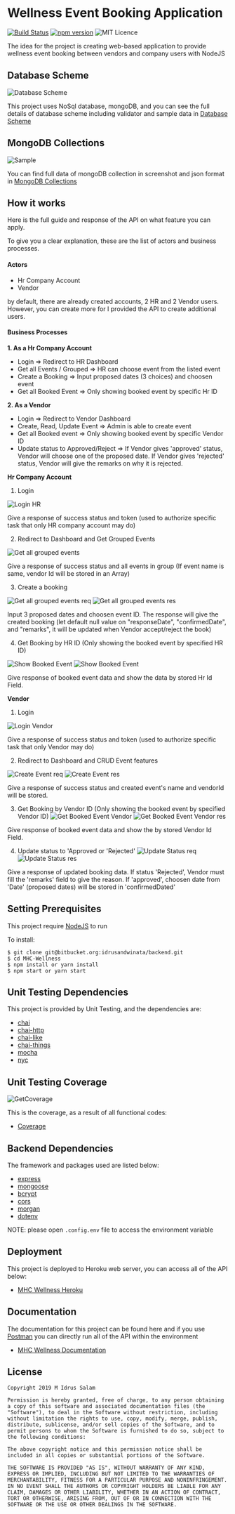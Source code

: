 # Wellness Event Booking Application

[![Build Status](https://travis-ci.org/joemccann/dillinger.svg?branch=master)](https://travis-ci.org/joemccann/dillinger) [![npm version](https://img.shields.io/npm/v/react.svg?style=flat)](https://www.npmjs.com/package/react) ![MIT Licence](https://badges.frapsoft.com/os/mit/mit.svg?v=103)

The idea for the project is creating web-based application to provide wellness event booking between vendors and company users with NodeJS

## Database Scheme

![Database Scheme](https://res.cloudinary.com/drovood07/image/upload/v1557213537/database_scheme_tuzq9l.png)

This project uses NoSql database, mongoDB, and you can see the full details of database scheme including validator and sample data in [Database Scheme](https://mhc-wellness.herokuapp.com/erd.html)

## MongoDB Collections

![Sample](https://res.cloudinary.com/drovood07/image/upload/v1557213746/Mongodb_Collection_r7qmne.png)

You can find full data of mongoDB collection in screenshot and json format in [MongoDB Collections](https://mhc-wellness.herokuapp.com/mongodb.pdf)

## How it works

Here is the full guide and response of the API on what feature you can apply.

To give you a clear explanation, these are the list of actors and business processes.

#### Actors

- Hr Company Account
- Vendor

by default, there are already created accounts, 2 HR and 2 Vendor users. However, you can create more for I provided the API to create additional users.

#### Business Processes

**1. As a Hr Company Account**

- Login => Redirect to HR Dashboard
- Get all Events / Grouped => HR can choose event from the listed event
- Create a Booking => Input proposed dates (3 choices) and choosen event
- Get all Booked Event => Only showing booked event by specific Hr ID

**2. As a Vendor**

- Login => Redirect to Vendor Dashboard
- Create, Read, Update Event => Admin is able to create event
- Get all Booked event => Only showing booked event by specific Vendor ID
- Update status to Approved/Reject => If Vendor gives 'approved' status, Vendor will choose one of the proposed date. If Vendor gives 'rejected' status, Vendor will give the remarks on why it is rejected.

**Hr Company Account**

1. Login

![Login HR](https://res.cloudinary.com/drovood07/image/upload/v1557210111/Screen_Shot_2019-05-07_at_1.21.26_PM_g0hjvz.png)

Give a response of success status and token (used to authorize specific task that only HR company account may do)

2. Redirect to Dashboard and Get Grouped Events

![Get all grouped events](https://res.cloudinary.com/drovood07/image/upload/v1557210380/Screen_Shot_2019-05-07_at_1.25.54_PM_nzcqmq.png)

Give a response of success status and all events in group (If event name is same, vendor Id will be stored in an Array)

3. Create a booking

![Get all grouped events req](https://res.cloudinary.com/drovood07/image/upload/v1557210875/Screen_Shot_2019-05-07_at_1.34.03_PM_e5ce0w.png)
![Get all grouped events res](https://res.cloudinary.com/drovood07/image/upload/v1557210874/Screen_Shot_2019-05-07_at_1.33.54_PM_o3vsmv.png)

Input 3 proposed dates and choosen event ID. The response will give the created booking (let default null value on "responseDate", "confirmedDate", and "remarks", it will be updated when Vendor accept/reject the book)

4. Get Booking by HR ID (Only showing the booked event by specified HR ID)

![Show Booked Event](https://res.cloudinary.com/drovood07/image/upload/v1557211234/Screen_Shot_2019-05-07_at_1.40.04_PM_zjfw7k.png)
![Show Booked Event](https://res.cloudinary.com/drovood07/image/upload/v1557211326/Screen_Shot_2019-05-07_at_1.41.49_PM_kdifkf.png)

Give response of booked event data and show the data by stored Hr Id Field.

**Vendor**

1. Login

![Login Vendor](https://res.cloudinary.com/drovood07/image/upload/v1557211754/Screen_Shot_2019-05-07_at_1.48.37_PM_dpmgfl.png)

Give a response of success status and token (used to authorize specific task that only Vendor may do)

2. Redirect to Dashboard and CRUD Event features

![Create Event req](https://res.cloudinary.com/drovood07/image/upload/v1557211923/Screen_Shot_2019-05-07_at_1.51.43_PM_kdv1oa.png)
![Create Event res](https://res.cloudinary.com/drovood07/image/upload/v1557212056/Screen_Shot_2019-05-07_at_1.53.29_PM_bac3kt.png)

Give a response of success status and created event's name and vendorId will be stored.

3. Get Booking by Vendor ID (Only showing the booked event by specified Vendor ID)
   ![Get Booked Event Vendor](https://res.cloudinary.com/drovood07/image/upload/v1557212475/Screen_Shot_2019-05-07_at_2.00.58_PM_zwn5nx.png)
   ![Get Booked Event Vendor res](https://res.cloudinary.com/drovood07/image/upload/v1557212555/Screen_Shot_2019-05-07_at_2.02.07_PM_gnqs4m.png)

Give response of booked event data and show the by stored Vendor Id Field.

4. Update status to 'Approved or 'Rejected'
   ![Update Status req](https://res.cloudinary.com/drovood07/image/upload/v1557212685/Screen_Shot_2019-05-07_at_2.04.23_PM_cfrdb4.png)
   ![Update Status res](https://res.cloudinary.com/drovood07/image/upload/v1557212737/Screen_Shot_2019-05-07_at_2.05.20_PM_zrglqo.png)

Give a response of updated booking data. If status 'Rejected', Vendor must fill the 'remarks' field to give the reason. If 'approved', choosen date from 'Date' (proposed dates) will be stored in 'confirmedDated'

## Setting Prerequisites

This project require [NodeJS](https://nodejs.org/) to run

To install:

```
$ git clone git@bitbucket.org:idrusandwinata/backend.git
$ cd MHC-Wellness
$ npm install or yarn install
$ npm start or yarn start
```

## Unit Testing Dependencies

This project is provided by Unit Testing, and the dependencies are:

- [chai](https://www.chaijs.com/)
- [chai-http](https://www.chaijs.com/plugins/chai-http/)
- [chai-like](https://www.npmjs.com/package/chai-like)
- [chai-things](https://www.chaijs.com/plugins/chai-things/)
- [mocha](https://mochajs.org/)
- [nyc](https://www.npmjs.com/package/nyc)

## Unit Testing Coverage

![GetCoverage](https://res.cloudinary.com/drovood07/image/upload/v1557220864/Screen_Shot_2019-05-07_at_4.20.48_PM_nfksqu.png)

This is the coverage, as a result of all functional codes:

- [Coverage](https://mhc-wellness.herokuapp.com/coverage/)

## Backend Dependencies

The framework and packages used are listed below:

- [express](https://www.express.com/)
- [mongoose](https://mongoosejs.com)
- [bcrypt](https://www.npmjs.com/package/bcrypt)
- [cors](https://www.npmjs.com/package/bcrypt)
- [morgan](https://www.npmjs.com/package/morgan)
- [dotenv](https://www.npmjs.com/package/dotenv)

NOTE: please open `.config.env` file to access the environment variable

## Deployment

This project is deployed to Heroku web server, you can access all of the API below:

- [MHC Wellness Heroku](https://mhc-wellness.herokuapp.com)

## Documentation

The documentation for this project can be found here and if you use [Postman](https://www.getpostman.com/) you can directly run all of the API within the environment

- [MHC Wellness Documentation](https://documenter.getpostman.com/view/6658461/S1LsZr4e#3a1a78ed-1537-44f1-8466-9987acdc3967)

## License

```
Copyright 2019 M Idrus Salam

Permission is hereby granted, free of charge, to any person obtaining a copy of this software and associated documentation files (the "Software"), to deal in the Software without restriction, including without limitation the rights to use, copy, modify, merge, publish, distribute, sublicense, and/or sell copies of the Software, and to permit persons to whom the Software is furnished to do so, subject to the following conditions:

The above copyright notice and this permission notice shall be included in all copies or substantial portions of the Software.

THE SOFTWARE IS PROVIDED "AS IS", WITHOUT WARRANTY OF ANY KIND, EXPRESS OR IMPLIED, INCLUDING BUT NOT LIMITED TO THE WARRANTIES OF MERCHANTABILITY, FITNESS FOR A PARTICULAR PURPOSE AND NONINFRINGEMENT. IN NO EVENT SHALL THE AUTHORS OR COPYRIGHT HOLDERS BE LIABLE FOR ANY CLAIM, DAMAGES OR OTHER LIABILITY, WHETHER IN AN ACTION OF CONTRACT, TORT OR OTHERWISE, ARISING FROM, OUT OF OR IN CONNECTION WITH THE SOFTWARE OR THE USE OR OTHER DEALINGS IN THE SOFTWARE.
```
